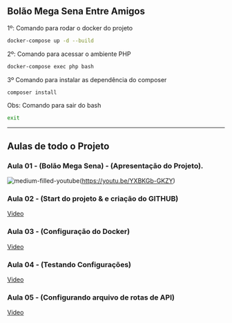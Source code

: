 ## Bolão Mega Sena Entre Amigos

1º: Comando para rodar o docker do projeto

```sh
docker-compose up -d --build
```

2º: Comando para acessar o ambiente PHP

```sh
docker-compose exec php bash
```

3º Comando para instalar as dependência do composer 

```sh
composer install
```

Obs: Comando para sair do bash

```sh
exit
```
-------------------------------------------------------------------------------------------
## Aulas de todo o Projeto

### Aula 01 - (Bolão Mega Sena) - (Apresentação do Projeto).
<img src="/CLorant/readme-social-icons/raw/main/medium/filled/youtube.svg" alt="medium-filled-youtube" style="max-width: 100%;">(https://youtu.be/YXBKGb-GKZY)

### Aula 02 - (Start do projeto & e criação do GITHUB)
[Video](https://youtu.be/a7bOFtfj78k)

### Aula 03 - (Configuração do Docker)
[Video](https://youtu.be/RtUaWuIu5WQ)

### Aula 04 - (Testando Configurações)
[Video](https://youtu.be/f4O0si439ho)

### Aula 05 - (Configurando arquivo de rotas de API)
[Video](https://youtu.be/vCWEu8A6_hw)


